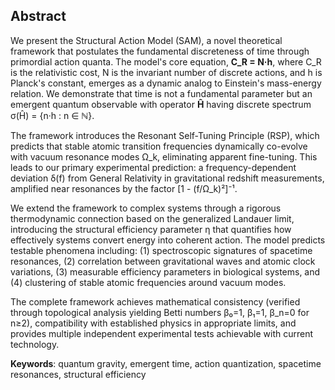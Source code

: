 ## **Abstract**

We present the Structural Action Model (SAM), a novel theoretical framework that postulates the fundamental discreteness of time through primordial action quanta. The model's core equation, **C_R = N·h**, where C_R is the relativistic cost, N is the invariant number of discrete actions, and h is Planck's constant, emerges as a dynamic analog to Einstein's mass-energy relation. We demonstrate that time is not a fundamental parameter but an emergent quantum observable with operator **Ĥ** having discrete spectrum σ(Ĥ) = {n·h : n ∈ ℕ}.

The framework introduces the Resonant Self-Tuning Principle (RSP), which predicts that stable atomic transition frequencies dynamically co-evolve with vacuum resonance modes Ω_k, eliminating apparent fine-tuning. This leads to our primary experimental prediction: a frequency-dependent deviation δ(f) from General Relativity in gravitational redshift measurements, amplified near resonances by the factor [1 - (f/Ω_k)²]⁻¹.

We extend the framework to complex systems through a rigorous thermodynamic connection based on the generalized Landauer limit, introducing the structural efficiency parameter η that quantifies how effectively systems convert energy into coherent action. The model predicts testable phenomena including: (1) spectroscopic signatures of spacetime resonances, (2) correlation between gravitational waves and atomic clock variations, (3) measurable efficiency parameters in biological systems, and (4) clustering of stable atomic frequencies around vacuum modes.

The complete framework achieves mathematical consistency (verified through topological analysis yielding Betti numbers β₀=1, β₁=1, β_n=0 for n≥2), compatibility with established physics in appropriate limits, and provides multiple independent experimental tests achievable with current technology.

**Keywords**: quantum gravity, emergent time, action quantization, spacetime resonances, structural efficiency
